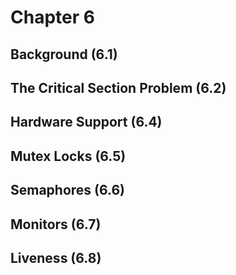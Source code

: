 # Chapter 6 

## Background (6.1)


## The Critical Section Problem (6.2)


## Hardware Support (6.4)



## Mutex Locks (6.5)


## Semaphores (6.6)



## Monitors (6.7)


## Liveness (6.8)
